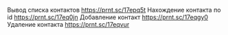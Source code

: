 Вывод списка контактов https://prnt.sc/17epq5t
Нахождение контакта по id https://prnt.sc/17eq0jn
Добавление контакт https://prnt.sc/17eqgy0
Удаление контакта https://prnt.sc/17eqvur
